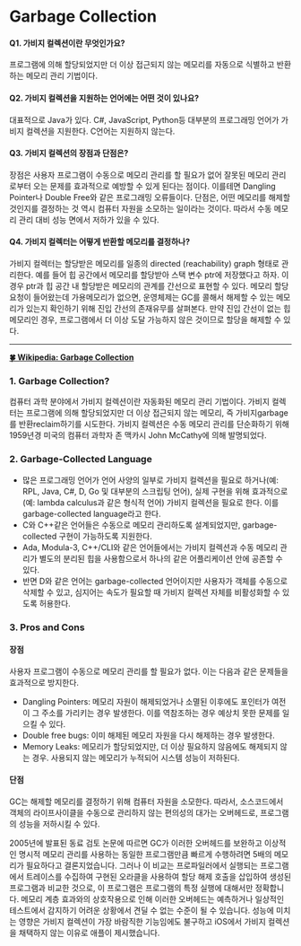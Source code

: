 # Garbage Collection

#### Q1. 가비지 컬렉션이란 무엇인가요?
프로그램에 의해 할당되었지만 더 이상 접근되지 않는 메모리를 자동으로 식별하고 반환하는 메모리 관리 기법이다.

#### Q2. 가비지 컬렉션을 지원하는 언어에는 어떤 것이 있나요?
대표적으로 Java가 있다. C#, JavaScript, Python등 대부분의 프로그래밍 언어가 가비지 컬렉션을 지원한다. C언어는 지원하지 않는다.

#### Q3. 가비지 컬렉션의 장점과 단점은?
장점은 사용자 프로그램이 수동으로 메모리 관리를 할 필요가 없어 잘못된 메모리 관리로부터 오는 문제를 효과적으로 예방할 수 있게 된다는 점이다. 이를테면 Dangling Pointer나 Double Free와 같은 프로그래밍 오류들이다. 단점은, 어떤 메모리를 해제할 것인지를 결정하는 것 역시 컴퓨터 자원을 소모하는 일이라는 것이다. 따라서 수동 메모리 관리 대비 성능 면에서 저하가 있을 수 있다.

#### Q4. 가비지 컬렉터는 어떻게 반환할 메모리를 결정하나?
가비지 컬렉터는 할당받은 메모리를 일종의 directed (reachability) graph 형태로 관리한다. 예를 들어 힙 공간에서 메모리를 할당받아 스택 변수 ptr에 저장했다고 하자. 이 경우 ptr과 힙 공간 내 할당받은 메모리의 관계를 간선으로 표현할 수 있다. 메모리 할당 요청이 들어왔는데 가용메모리가 없으면, 운영체제는 GC를 콜해서 해제할 수 있는 메모리가 있는지 확인하기 위해 진입 간선의 존재유무를 살펴본다. 만약 진입 간선이 없는 힙 메모리인 경우, 프로그램에서 더 이상 도달 가능하지 않은 것이므로 할당을 해제할 수 있다.

---

**[🍀 Wikipedia: Garbage Collection](https://en.wikipedia.org/wiki/Garbage_collection_(computer_science))**

### 1. Garbage Collection?
컴퓨터 과학 분야에서 가비지 컬렉션이란 자동화된 메모리 관리 기법이다. 가비지 컬렉터는 프로그램에 의해 할당되었지만 더 이상 접근되지 않는 메모리, 즉 가비지garbage를 반환reclaim하기를 시도한다. 가비지 컬렉션은 수동 메모리 관리를 단순화하기 위해 1959년경 미국의 컴퓨터 과학자 존 맥카시 John McCathy에 의해 발명되었다.

### 2. Garbage-Collected Language
* 많은 프로그래밍 언어가 언어 사양의 일부로 가비지 컬렉션을 필요로 하거나(예: RPL, Java, C#, D, Go 및 대부분의 스크립팅 언어), 실제 구현을 위해 효과적으로(예: lambda calculus과 같은 형식적 언어) 가비지 컬렉션을 필요로 한다. 이를 garbage-collected language라고 한다.
* C와 C++같은 언어들은 수동으로 메모리 관리하도록 설계되었지만, garbage-collected 구현이 가능하도록 지원한다.
* Ada, Modula-3, C++/CLI와 같은 언어들에서는 가비지 컬렉션과 수동 메모리 관리가 별도의 분리된 힙을 사용함으로서 하나의 같은 어플리케이션 안에 공존할 수 있다.
* 반면 D와 같은 언어는 garbage-collected 언어이지만 사용자가 객체를 수동으로 삭제할 수 있고, 심지어는 속도가 필요할 때 가비지 컬렉션 자체를 비활성화할 수 있도록 허용한다.

### 3. Pros and Cons
#### 장점
사용자 프로그램이 수동으로 메모리 관리를 할 필요가 없다. 이는 다음과 같은 문제들을 효과적으로 방지한다.
* Dangling Pointers: 메모리 자원이 해제되었거나 소멸된 이후에도 포인터가 여전이 그 주소를 가리키는 경우 발생한다. 이를 역참조하는 경우 예상치 못한 문제를 일으킬 수 있다.
* Double free bugs: 이미 해제된 메모리 자원을 다시 해제하는 경우 발생한다.
* Memory Leaks: 메모리가 할당되었지만, 더 이상 필요하지 않음에도 해제되지 않는 경우. 사용되지 않는 메모리가 누적되어 시스템 성능이 저하된다.

#### 단점
GC는 해제할 메모리를 결정하기 위해 컴퓨터 자원을 소모한다. 따라서, 소스코드에서 객체의 라이프사이클을 수동으로 관리하지 않는 편의성의 대가는 오버헤드로, 프로그램의 성능을 저하시킬 수 있다.

2005년에 발표된 동료 검토 논문에 따르면 GC가 이러한 오버헤드를 보완하고 이상적인 명시적 메모리 관리를 사용하는 동일한 프로그램만큼 빠르게 수행하려면 5배의 메모리가 필요하다고 결론지었습니다. 그러나 이 비교는 프로파일러에서 실행되는 프로그램에서 트레이스를 수집하여 구현된 오라클을 사용하여 할당 해제 호출을 삽입하여 생성된 프로그램과 비교한 것으로, 이 프로그램은 프로그램의 특정 실행에 대해서만 정확합니다. 메모리 계층 효과와의 상호작용으로 인해 이러한 오버헤드는 예측하거나 일상적인 테스트에서 감지하기 어려운 상황에서 견딜 수 없는 수준이 될 수 있습니다. 성능에 미치는 영향은 가비지 컬렉션이 가장 바람직한 기능임에도 불구하고 iOS에서 가비지 컬렉션을 채택하지 않는 이유로 애플이 제시했습니다.
